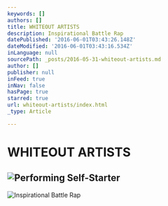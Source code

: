 ```yaml
---
keywords: []
authors: []
title: WHITEOUT ARTISTS
description: Inspirational Battle Rap
datePublished: '2016-06-01T03:43:26.148Z'
dateModified: '2016-06-01T03:43:16.534Z'
inLanguage: null
sourcePath: _posts/2016-05-31-whiteout-artists.md
author: []
publisher: null
inFeed: true
inNav: false
hasPage: true
starred: true
url: whiteout-artists/index.html
_type: Article

---
```

# WHITEOUT ARTISTS

## ![Performing Self-Starter](https://the-grid-user-content.s3-us-west-2.amazonaws.com/59fccf77-e02a-4287-99d1-b6eea4a7293b.jpg)
![Inspirational Battle Rap](https://the-grid-user-content.s3-us-west-2.amazonaws.com/aeb99fb5-875e-4861-8c7c-2c5660d949f6.jpg)